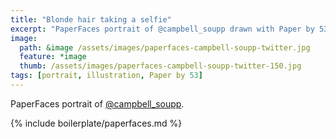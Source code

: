 ```yaml
---
title: "Blonde hair taking a selfie"
excerpt: "PaperFaces portrait of @campbell_soupp drawn with Paper by 53 on an iPad."
image: 
  path: &image /assets/images/paperfaces-campbell-soupp-twitter.jpg 
  feature: *image
  thumb: /assets/images/paperfaces-campbell-soupp-twitter-150.jpg
tags: [portrait, illustration, Paper by 53]
---
```


PaperFaces portrait of [@campbell_soupp](http://twitter.com/campbell_soupp).

{% include boilerplate/paperfaces.md %}
